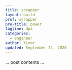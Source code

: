 ```yaml
---
title: scrapper
layout: build
prof: scrapper
pre-title: power
tagline: dps
categories:
  - engineer
author: Xivor
updated: September 11, 2020
---
```


… post contents …